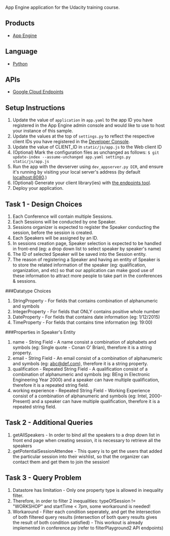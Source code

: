 App Engine application for the Udacity training course.

## Products
- [App Engine][1]

## Language
- [Python][2]

## APIs
- [Google Cloud Endpoints][3]

## Setup Instructions
1. Update the value of `application` in `app.yaml` to the app ID you
   have registered in the App Engine admin console and would like to use to host
   your instance of this sample.
1. Update the values at the top of `settings.py` to
   reflect the respective client IDs you have registered in the
   [Developer Console][4].
1. Update the value of CLIENT_ID in `static/js/app.js` to the Web client ID
1. (Optional) Mark the configuration files as unchanged as follows:
   `$ git update-index --assume-unchanged app.yaml settings.py static/js/app.js`
1. Run the app with the devserver using `dev_appserver.py DIR`, and ensure it's running by visiting your local server's address (by default [localhost:8080][5].)
1. (Optional) Generate your client library(ies) with [the endpoints tool][6].
1. Deploy your application.

## Task 1 - Design Choices
1. Each Conference will contain multiple Sessions.
1. Each Sessions will be conducted by one Speaker.
1. Sessions organizer is expected to register the Speaker conducting the session, before the session is created.
1. Each Speakers will be assigned by an ID.
1. In sessions creation page, Speaker selection is expected to be handled in front-end (eg: a drop down list to select speaker by speaker's name)
1. The ID of selected Speaker will be saved into the Session entity.
1. The reason of registering a Speaker and having an entity of Speaker is to store the related information of the speaker (eg: qualification, organization, and etc) so that our application can make good use of these information to attract more people to take part in the conferences & sessions.

###Datatype Choices
1. StringProperty - For fields that contains combination of alphanumeric and symbols
1. IntegerProperty - For fields that ONLY contains positive whole number
1. DateProperty - For fields that contains date information (eg: 1/12/2015)
1. TimeProperty - For fields that contains time information (eg: 19:00)

###Properties in Speaker's Entity
1. name - String Field - A name consist a combination of alphabets and symbols (eg: Single quote - Conan O' Brian), therefore it is a string property.
1. email - String Field - An email consist of a combination of alphanumeric and symbols (eg: abc@def.com), therefore it is a string property.
1. qualification - Repeated String Field - A qualification consist of a combination of alphanumeric and symbols (eg: BEng in Electronic Engineering Year 2000) and a speaker can have multiple qualification, therefore it is a repeated string field.
1. working experience - Repeated String Field - Working Experience consist of a combination of alphanumeric and symbols (eg: Intel, 2000-Present) and a speaker can have multiple qualification, therefore it is a repeated string field.

## Task 2 - Additional Queries
1. getAllSpeakers - In order to bind all the speakers to a drop down list in front end page when creating session, it is necessary to retrieve all the speakers
1. getPotentialSessionAttendee - This query is to get the users that added the particular session into their wishlist, so that the organizer can contact them and get them to join the session!

## Task 3 - Query Problem
1. Datastore has limitation - Only one property type is allowed in inequality filter.
1. Therefore, in order to filter 2 inequalities: typeOfSession != "WORKSHOP" and startTime < 7pm, some workaround is needed!
1. Workaround - Filter each condition seperately, and get the intersection of both filtered query results (intersection of both query results gives the result of both condition satisfied)
              - This workout is already implemented in conference.py (refer to filterPlayground2 API endpoints)           



[1]: https://developers.google.com/appengine
[2]: http://python.org
[3]: https://developers.google.com/appengine/docs/python/endpoints/
[4]: https://console.developers.google.com/
[5]: https://localhost:8080/
[6]: https://developers.google.com/appengine/docs/python/endpoints/endpoints_tool

